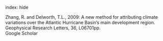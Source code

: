 index: hide

<div class="Citation">

  <div class="Citation-body">
    <div class="Citation-text">Zhang, R. and Delworth, T.L., 2009: A new method for attributing climate variations over the Atlantic Hurricane Basin’s main development region. <span class="Article-journal">Geophysical Research Letters, </span><span class="Article-volume">36, </span>L06701pp.</div>
    <div class="Citation-links">
      <div class="CitationLink" data-href="https://scholar.google.com/scholar?q=A+new+method+for+attributing+climate+variations+over+the+Atlantic+Hurricane+Basin%E2%80%99s+main+development+region">
        <div class="CitationLink-icon CitationLink-Scholar"></div>
        <div class="CitationLink-text">Google Scholar</div>
      </div>
    </div>
  </div>
</div>


<div class="Citation-copy">

</div>
